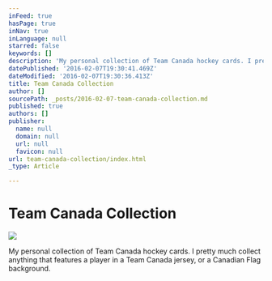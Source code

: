 ```yaml
---
inFeed: true
hasPage: true
inNav: true
inLanguage: null
starred: false
keywords: []
description: 'My personal collection of Team Canada hockey cards. I pretty much collect anything that features a player in a Team Canada jersey, or a Canadian Flag background.'
datePublished: '2016-02-07T19:30:41.469Z'
dateModified: '2016-02-07T19:30:36.413Z'
title: Team Canada Collection
author: []
sourcePath: _posts/2016-02-07-team-canada-collection.md
published: true
authors: []
publisher:
  name: null
  domain: null
  url: null
  favicon: null
url: team-canada-collection/index.html
_type: Article

---
```

# Team Canada Collection
![](https://the-grid-user-content.s3-us-west-2.amazonaws.com/99f54f96-1b9c-4302-9775-aa05ab96698e.jpg)

My personal collection of Team Canada hockey cards. I pretty much collect anything that features a player in a Team Canada jersey, or a Canadian Flag background.